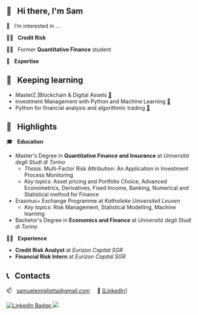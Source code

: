 ## 👋  &nbsp; Hi there, I'm Sam

👀 &nbsp; I’m interested in ...

👨‍💻 &nbsp; **Credit Risk**

:man_teacher: &nbsp; Former **Quantitative Finance** student

:telescope: &nbsp; **Expertise**

## :seedling: &nbsp; Keeping learning
* MasterZ.|Blockchain & Digital Assets [:memo:](https://opensea.io/assets/matic/0x2953399124f0cbb46d2cbacd8a89cf0599974963/37912846989437473799933213870497165215501391704981195481847523055433347497985/)
* Investment Management with Python and Machine Learning [:memo:](https://www.coursera.org/account/accomplishments/specialization/certificate/9H5KKS2P7LDF)
* Python for financial analysis and algorithmic trading [:memo:](https://www.udemy.com/certificate/UC-JIK0R4XN/)

## :flashlight: &nbsp; Highlights	
:mortar_board: &nbsp; **Education**
* Master's Degree in **Quantitative Finance and Insurance** at *Università degli Studi di Torino*
  * *Thesis*: Multi-Factor Risk Attribution: An Application in Investment Process Monitoring
  * *Key topics*: Asset pricing and Portfolio Choice, Advanced Econometrics, Derivatives, Fixed Income, Banking, Numerical and Statistical method for Finance
* Erasmus+ Exchange Programme at *Katholieke Universiteit Leuven*
  * *Key topics*: Risk Management, Statistical Modelling, Machine learning 
* Bachelor's Degree in **Economics and Finance** at *Università degli Studi di Torino*

:man_technologist: &nbsp; **Experience**
* **Credit Risk Analyst** at *Eurizon Capital SGR*
* **Financial Risk Intern** at *Eurizon Capital SGR*

## :telephone_receiver: &nbsp; Contacts
:mailbox: &nbsp; samuelemiglietta@gmail.com &nbsp; &nbsp;
:link: [[LinkedIn]](https://www.linkedin.com/in/samuele-miglietta/)

<div id="badges">
  <a href="https://www.linkedin.com/in/samuele-miglietta/">
    <img src="https://img.shields.io/badge/LinkedIn-blue?style=for-the-badge&logo=linkedin&logoColor=white" alt="LinkedIn Badge"/>
  </a>
  <a href="samuelemiglietta@gmail.com">
    <img src="https://img.shields.io/badge/Gmail-D14836?style=for-the-badge&logo=gmail&logoColor=white"/>
  </a>
</div>
